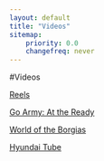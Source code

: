 ```yaml
---
layout: default
title: "Videos"
sitemap:
    priority: 0.0
    changefreq: never
---
```


#Videos

[Reels](/videos/reels.html)

[Go Army: At the Ready](/videos/at-the-ready.html)

[World of the Borgias](/videos/world-of-the-borgias.html)

[Hyundai Tube](/videos/hyundai-tube.html)